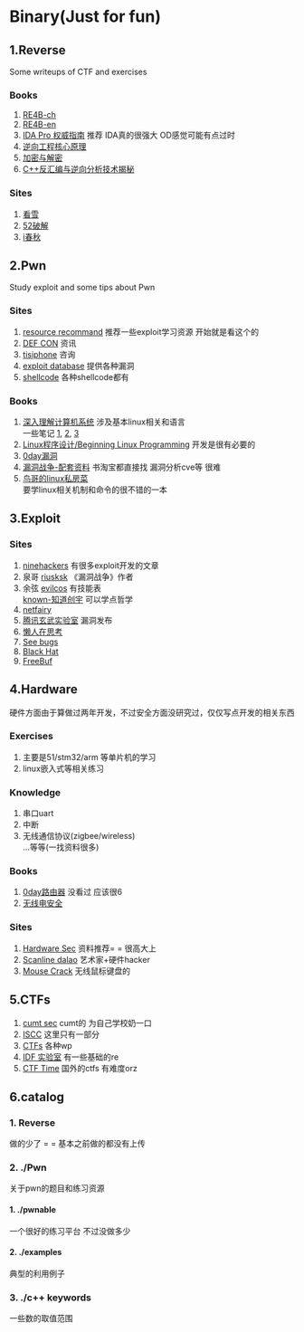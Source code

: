 # Binary(Just for fun)

## 1.Reverse
Some writeups of CTF and exercises
### Books
1. [RE4B-ch](https://github.com/dennis714/reverse-engineering-for-beginners)<br>
2. [RE4B-en](https://beginners.re/RE4B-EN.pdf)<br>
3. [IDA Pro 权威指南](http://www.ituring.com.cn/book/791) 推荐 IDA真的很强大 OD感觉可能有点过时<br>
4. [逆向工程核心原理](http://www.ituring.com.cn/book/1266)<br>
5. [加密与解密](http://bbs.pediy.com/showthread.php?t=66210)<br>
6. [C++反汇编与逆向分析技术揭秘](http://bbs.pediy.com/showthread.php?t=140350)<br>

### Sites
1. [看雪](http://www.pediy.com/)<br>
2. [52破解](http://www.52pojie.cn/)<br>
3. [i春秋](http://www.ichunqiu.com/)


## 2.Pwn
Study exploit and some tips about Pwn
### Sites
1. [resource recommand](http://www.pentest.guru/index.php/2016/01/28/best-books-tutorials-and-courses-to-learn-about-exploit-development/) 推荐一些exploit学习资源 开始就是看这个的<br>
2. [DEF CON](https://www.defcon.org/#) 资讯<br>
3. [tisiphone](https://tisiphone.net/) 咨询<br>
4. [exploit database](https://www.exploit-db.com/) 提供各种漏洞<br>
5. [shellcode](http://shell-storm.org/shellcode/) 各种shellcode都有

### Books
1. [深入理解计算机系统](https://github.com/Urinx/Books/blob/master/cs/%E6%B7%B1%E5%85%A5%E7%90%86%E8%A7%A3%E8%AE%A1%E7%AE%97%E6%9C%BA%E7%B3%BB%E7%BB%9F.pdf) 涉及基本linux相关和语言<br>
 一些笔记 [1](http://blog.sina.com.cn/s/blog_6874dd910101l3lx.html), [2](https://www.gitbook.com/book/xxg1413/csapp/details), [3](http://wdxtub.com/2016/04/16/thin-csapp-0/)
2. [Linux程序设计/Beginning Linux Programming](http://www.ituring.com.cn/book/171) 开发是很有必要的<br>
3. [0day漏洞]()<br>
4. [漏洞战争-配套资料](https://github.com/riusksk/vul_war) 书淘宝都直接找 漏洞分析cve等 很难<br>
5. [鸟哥的linux私房菜](http://cn.linux.vbird.org/)<br> 要学linux相关机制和命令的很不错的一本

## 3.Exploit
### Sites
1. [ninehackers](http://www.ninehackers.com/) 有很多exploit开发的文章<br>
2. 泉哥
 [riusksk](http://riusksk.me/) 《漏洞战争》作者<br>
3. 余弦
 [evilcos](http://evilcos.me/) 有技能表<br>
 [known-知道创宇](http://blog.knownsec.com/) 可以学点哲学<br>
4. [netfairy](http://www.netfairy.net/) <br>
5. [腾讯玄武实验室](http://xlab.tencent.com/cn/) 漏洞发布<br>
6. [懒人在思考](https://zhuanlan.zhihu.com/evilcos)<br>
7. [See bugs](https://www.seebug.org/)<br>
8. [Black Hat](https://www.blackhat.com/)<br>
9. [FreeBuf](http://freebuf.com/)<br>

## 4.Hardware
硬件方面由于算做过两年开发，不过安全方面没研究过，仅仅写点开发的相关东西<br>
### Exercises
1. 主要是51/stm32/arm 等单片机的学习<br>
2. linux嵌入式等相关练习<br>

### Knowledge
1. 串口uart<br>
2. 中断<br>
3. 无线通信协议(zigbee/wireless)<br>
...等等(一找资料很多)

### Books
1. [0day路由器](http://item.jd.com/11734639.html) 没看过 应该很6
2. [无线电安全](https://item.jd.com/10340018520.html)

### Sites
1. [Hardware Sec](http://www.sp3ctr3.me/hardware-security-resources/) 资料推荐= = 很高大上
2. [Scanline dalao](http://scanlime.org/) 艺术家+硬件hacker
3. [Mouse Crack](https://github.com/BastilleResearch/mousejack) 无线鼠标键盘的

## 5.CTFs
1. [cumt sec](http://219.219.60.244/) cumt的 为自己学校奶一口
2. [ISCC](http://lazymind.me/2016/05/iscc-2016-ctf-writeup/) 这里只有一部分<br>
3. [CTFs](https://github.com/ctfs) 各种wp<br>
4. [IDF 实验室](http://ctf.idf.cn/) 有一些基础的re<br>
5. [CTF Time](https://ctftime.org/) 国外的ctfs 有难度orz<br>

## 6.catalog
### 1. Reverse
做的少了 = = 基本之前做的都没有上传

### 2.  ./Pwn
关于pwn的题目和练习资源<br>
#### 1.  ./pwnable
一个很好的练习平台 不过没做多少<br>
#### 2.  ./examples
典型的利用例子<br>
### 3.  ./c++ keywords 
一些数的取值范围
